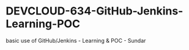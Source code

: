 # DEVCLOUD-634-GitHub-Jenkins-Learning-POC
basic use of GitHub/Jenkins - Learning &amp; POC - Sundar
